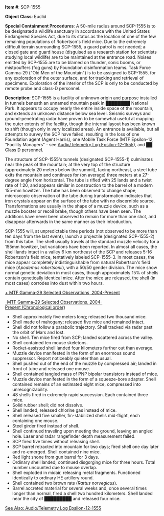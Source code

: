 **Item #**: SCP-1555

**Object Class**: Euclid

**Special Containment Procedures**: A 50-mile radius around SCP-1555 is to be designated a wildlife sanctuary in accordance with the United States Endangered Species Act, due to its status as the location of one of the few remaining populations of Robertson's field mice. Due to the extremely difficult terrain surrounding SCP-1555, a guard patrol is not needed; a closed gate and guard house (disguised as a research station for scientists studying local wildlife) are to be maintained at the entrance road. Noises emitted by SCP-1555 are to be blamed on thunder, sonic booms, or mistpouffers (fog guns) by Foundation disinformation teams. Task Force Gamma-29 ("Old Men of the Mountain") is to be assigned to SCP-1555, for any exploration of the outer surface, and for tracking and retrieval of specimens. Exploration of the interior of the SCP is only to be conducted by remote probe and class-D personnel.

**Description**: SCP-1555 is a facility of unknown origin and purpose installed in tunnels beneath an unnamed mountain peak in ████████ National Park. It appears to occupy nearly the entire inside space of the mountain, and extends an unknown distance below sea level. Seismic surveys and ground-penetrating radar have proven to be somewhat useful at mapping the outer extents of the facility, though the internal layout has been known to shift (though only in very localized areas). An entrance is available, but all attempts to survey the SCP have failed, resulting in the loss of one Foundation agent (Agent Harris), one Mobile Task Force (MTF Epsilon-12, "Facility Managers" - see [Audio/Telemetry Log Epsilon-12-1555](/transcript-epsilon-12-1555)), and ██ Class D personnel.

The structure of SCP-1555's tunnels (designated SCP-1555-1) culminates near the peak of the mountain; at the very top of the structure (approximately 20 meters below the summit), facing northeast, a steel tube exits the mountain and continues for (on average) three meters at a 27-degree angle from horizontal. The tube is rifled with 25 lands and a twist rate of 1:20, and appears similar in construction to the barrel of a modern 155-mm howitzer. The tube has been observed to change shape; microscopic observation of the tube during transformation indicates that iron crystals appear on the surface of the tube with no discernible source. Transformations are usually in the shape of a muzzle device, such as a muzzle booster or recoil brake, though others have been seen. The additions have never been observed to remain for more than one shot, and disappear afterwards in the same manner as their introduction.

SCP-1555 will, at unpredictable time periods (not observed to be more than ten days from the last event), launch a projectile (designated SCP-1555-2) from this tube. The shell usually travels at the standard muzzle velocity for a 155mm howitzer, but variations have been reported. In almost all cases, the shell lands intact in a valley 6 km northeast of the SCP and releases 5-16 Robertson's field mice, tentatively labeled SCP-1555-3. In most cases, the mice appear completely indistinguishable from natural Robertson's field mice (_Apodemus robertsonii_), with a 50/50 gender division. The mice show normal genetic deviation in most cases, though approximately 15% of shells contain genetically identical mice. After the mice are released, the shell (in most cases) corrodes into dust within two hours.

[+ MTF Gamma-29 Selected Observations, 2004-Present](javascript:;)

[\-MTF Gamma-29 Selected Observations, 2004-Present (Chronological order)](javascript:;)

*   Shell approximately five meters long; released two thousand mice.
*   Shell made of mahogany; released five mice and remained intact.
*   Shell did not follow a parabolic trajectory. Shell tracked via radar past the orbit of Mars and lost.
*   No shell. Ten mice fired from SCP; landed scattered across the valley.
*   Shell contained ten mouse skeletons.
*   Rocket-assisted shell landed four kilometers further out than average.
*   Muzzle device manifested in the form of an enormous sound suppressor. Report noticeably quieter than usual.
*   Shell pushed out of the end of the muzzle by compressed air; landed in front of tube and released one mouse.
*   Shell contained tangled mass of PNP bipolar transistors instead of mice.
*   Muzzle device manifested in the form of a squeeze-bore adapter. Shell contained remains of an estimated eight mice, compressed into unrecognizability.
*   48 shells fired in extremely rapid succession. Each contained three mice.
*   Solid rubber shell; did not dissolve.
*   Shell landed; released chlorine gas instead of mice.
*   Shell released five smaller, fin-stabilized shells mid-flight, each containing one mouse.
*   Steel girder fired instead of shell.
*   Shell continued traveling upon meeting the ground, leaving an angled hole. Laser and radar rangefinder depth measurement failed.
*   SCP fired five times without releasing shell.
*   SCP barrel retracted into mountain for two days; fired shell one day later and re-emerged. Shell contained nine mice.
*   Red light shone from gun barrel for 3 days.
*   Ordinary shell landed; continued disgorging mice for three hours. Total number uncounted due to mouse overlap.
*   Shell exploded in midair, releasing metal fragments. Functioned identically to ordinary HE artillery round.
*   Shell contained two brown rats (_Rattus norvegicus_).
*   Barrel accreted material for several weeks and, once several times longer than normal, fired a shell two hundred kilometers. Shell landed near the city of █████████ and released four mice.

  
[See Also: Audio/Telemetry Log Epsilon-12-1555](/transcript-epsilon-12-1555)